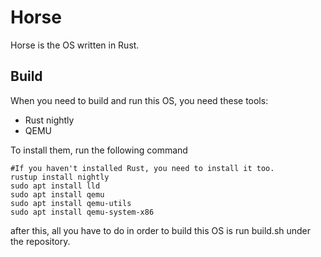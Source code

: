 # Horse
Horse is the OS written in Rust.

## Build
When you need to build and run this OS, you need these tools:
- Rust nightly
- QEMU

To install them, run the following command
```
#If you haven't installed Rust, you need to install it too.
rustup install nightly
sudo apt install lld
sudo apt install qemu
sudo apt install qemu-utils
sudo apt install qemu-system-x86
```

after this, all you have to do in order to build this OS is run build.sh under the repository.
